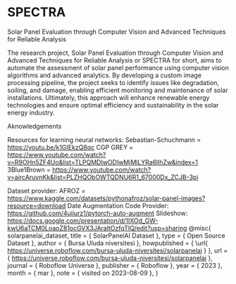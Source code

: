 # SPECTRA

Solar Panel Evaluation through Computer Vision and Advanced Techniques for Reliable Analysis

The research project, Solar Panel Evaluation through Computer Vision and Advanced Techniques for Reliable Analysis or SPECTRA for short, aims to automate the assessment of solar panel performance using computer vision algorithms and advanced analytics. By developing a custom image processing pipeline, the project seeks to identify issues like degradation, soiling, and damage, enabling efficient monitoring and maintenance of solar installations. Ultimately, this approach will enhance renewable energy technologies and ensure optimal efficiency and sustainability in the solar energy industry.

Aknowledgements

Resources for learning neural networks:
Sebastian-Schuchmann = <https://youtu.be/k1GIEkzQ8qc>
CGP GREY = <https://www.youtube.com/watch?v=R9OHn5ZF4Uo&list=TLPQMDIwODIwMjMlLYRa6llhZw&index=1>
3Blue1Brown = <https://www.youtube.com/watch?v=aircAruvnKk&list=PLZHQObOWTQDNU6R1_67000Dx_ZCJB-3pi>

Dataset provider: AFROZ = <https://www.kaggle.com/datasets/pythonafroz/solar-panel-images?resource=download>
Date Augmentation Code Provider: <https://github.com/4uiiurz1/pytorch-auto-augment>
Slideshow: <https://docs.google.com/presentation/d/1IXOd_GW-kwU6aTCM0LoaoZ81ocGVX3JAraltOzfqTIQ/edit?usp=sharing>
@misc{ solarpanelai_dataset,
    title = { SolarPanelAI Dataset },
    type = { Open Source Dataset },
    author = { Bursa Uluda niversitesi },
    howpublished = { \url{ https://universe.roboflow.com/bursa-uluda-niversitesi/solarpanelai } },
    url = { https://universe.roboflow.com/bursa-uluda-niversitesi/solarpanelai },
    journal = { Roboflow Universe },
    publisher = { Roboflow },
    year = { 2023 },
    month = { mar },
    note = { visited on 2023-08-09 },
}
